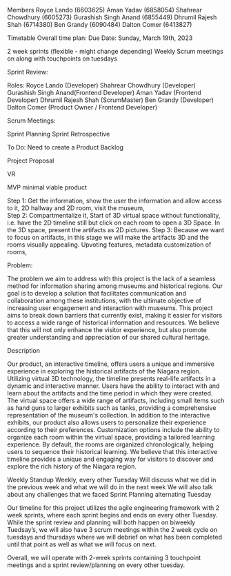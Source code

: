 Members
Royce Lando (6603625)
Aman Yadav (6858054)
Shahrear Chowdhury (6605273)
Gurashish Singh Anand (6855449)
Dhrumil Rajesh Shah (6714380)
Ben Grandy (6090484)
Dalton Comer (6413827)


Timetable 
Overall time plan:
Due Date: Sunday, March 19th, 2023

2 week sprints (flexible - might change depending)
Weekly Scrum meetings on along with touchpoints on tuesdays



Sprint Review: 

Roles:
Royce Lando (Developer)
Shahrear Chowdhury (Developer)
Gurashish Singh Anand(Frontend Developer)
Aman Yadav (Frontend Developer)
Dhrumil Rajesh Shah (ScrumMaster)
Ben Grandy (Developer)
Dalton Comer (Product Owner / Frontend Developer)


Scrum Meetings:



Sprint Planning
Sprint Retrospective

To Do:
Need to create a Product Backlog



Project Proposal

VR


MVP minimal viable product 

Step 1: Get the information, show the user the information and allow access to it, 2D hallway and 2D room, visit the museum,  
Step 2: Compartmentalize it, Start of 3D virtual space without functionality, i.e. have the 2D timeline still but click on each room to open a 3D Space. In the 3D space, present the artifacts as 2D pictures.
Step 3: Because we want to focus on artifacts, in this stage we will make the artifacts 3D and the rooms visually appealing. Upvoting features, metadata customization of rooms, 

Problem: 

The problem we aim to address with this project is the lack of a seamless method for information sharing among museums and historical regions. Our goal is to develop a solution that facilitates communication and collaboration among these institutions, with the ultimate objective of increasing user engagement and interaction with museums. This project aims to break down barriers that currently exist, making it easier for visitors to access a wide range of historical information and resources. We believe that this will not only enhance the visitor experience, but also promote greater understanding and appreciation of our shared cultural heritage.



Description

Our product, an interactive timeline, offers users a unique and immersive experience in exploring the historical artifacts of the Niagara region. Utilizing virtual 3D technology, the timeline presents real-life artifacts in a dynamic and interactive manner. Users have the ability to interact with and learn about the artifacts and the time period in which they were created. The virtual space offers a wide range of artifacts, including small items such as hand guns to larger exhibits such as tanks, providing a comprehensive representation of the museum's collection.
In addition to the interactive exhibits, our product also allows users to personalize their experience according to their preferences. Customization options include the ability to organize each room within the virtual space, providing a tailored learning experience. By default, the rooms are organized chronologically, helping users to sequence their historical learning. We believe that this interactive timeline provides a unique and engaging way for visitors to discover and explore the rich history of the Niagara region.


Weekly Standup 
Weekly, every other Tuesday
Will discuss what we did in the previous week and what we will do in the next week
We will also talk about any challenges that we faced
Sprint Planning 
alternating Tuesday

Our timeline for this project utilizes the agile engineering framework with 2 week sprints, where each sprint begins and ends on every other Tuesday. While the sprint review and planning will both happen on biweekly Tuedsay’s, we will also have 3 scrum meetings within the 2 week cycle on tuesdays and thursdays where we will debrief on what has been completed until that point as well as what we will focus on next. 

Overall, we will operate with 2-week sprints containing 3 touchpoint meetings and a sprint review/planning on every other tuesday.


